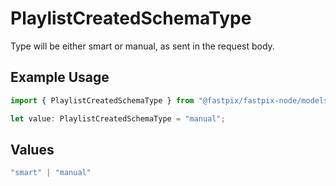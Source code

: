 # PlaylistCreatedSchemaType

Type will be either smart or manual, as sent in the request body.

## Example Usage

```typescript
import { PlaylistCreatedSchemaType } from "@fastpix/fastpix-node/models";

let value: PlaylistCreatedSchemaType = "manual";
```

## Values

```typescript
"smart" | "manual"
```